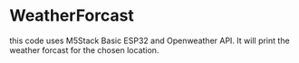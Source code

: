 # WeatherForcast

this code uses M5Stack Basic ESP32 and Openweather API. 
It will print the weather forcast for the chosen location.


